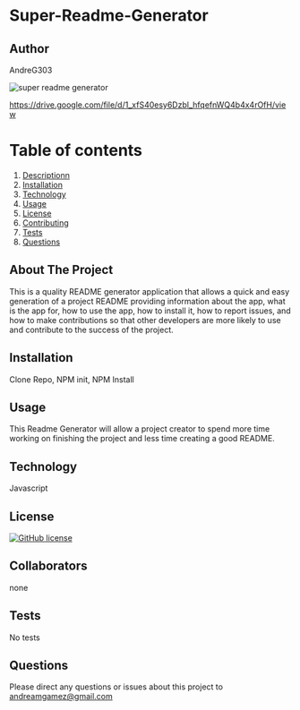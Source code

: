 
# Super-Readme-Generator
## Author
AndreG303

![super readme generator ](https://user-images.githubusercontent.com/65183415/89113354-e8ad8180-d43d-11ea-993d-5dc82b0c1350.png)


https://drive.google.com/file/d/1_xfS40esy6Dzbl_hfqefnWQ4b4x4rOfH/view

# Table of contents
1. [Descriptionn](#Description)
2. [Installation](#Installation)
3. [Technology](#Technology)
5. [Usage](#Usage)
4. [License](#License)
5. [Contributing](#Contributing)
6. [Tests](#Tests)
7. [Questions](#Questions)

## About The Project 
This is a quality README generator application that allows a quick and easy generation of a project README providing information about the app, what is the app for, how to use the app, how to install it, how to report issues, and how to make contributions so that other developers are more likely to use and contribute to the success of the project.

## Installation
Clone Repo, NPM init, NPM Install 

## Usage
This Readme Generator will allow a project creator to spend more time working on finishing the project and less time creating a good README.

## Technology

Javascript

## License
[![GitHub license](https://img.shields.io/github/license/AndreG303/Super-Readme-Generator.svg)](https://img.shields.io/github/license/AndreG303/Super-Readme-Generator)

## Collaborators
none

## Tests
No tests

## Questions
Please direct any questions or issues about this project to
andreamgamez@gmail.com
